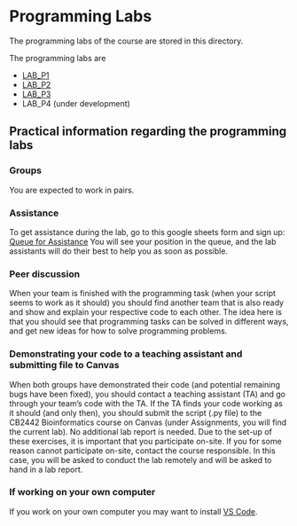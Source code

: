 # Programming Labs

The programming labs of the course are stored in this directory.

The programming labs are

* [LAB_P1](p1/)
* [LAB_P2](p2/)
* [LAB_P3](p3/)
* LAB_P4 (under development)

## Practical information regarding the programming labs

### Groups

You are expected to work in pairs.

### Assistance
To get assistance during the lab, go to this google sheets form and sign up: [Queue for Assistance](https://docs.google.com/spreadsheets/d/10UB6aqM1Ab7lfwCOIo22X8IuLEt_RcRNIXUQVEEg_ic/edit?usp=sharing) You will see your position in the queue, and the lab assistants will do their best to help you as soon as possible.

### Peer discussion

When your team is finished with the programming task (when your script seems to work as it should) you should find another team that is also ready and show and explain your respective code to each other. The idea here is that you should see that programming tasks can be solved in different ways, and get new ideas for how to solve programming problems.

### Demonstrating your code to a teaching assistant and submitting file to Canvas

When both groups have demonstrated their code (and potential remaining bugs have been fixed), you should contact a teaching assistant (TA) and go through your team’s code with the TA. If the TA finds your code working as it should (and only then), you should submit the script (.py file) to the CB2442 Bioinformatics course on Canvas (under Assignments, you will find the current lab). No additional lab report is needed. Due to the set-up of these exercises, it is important that you participate on-site. If you for some reason cannot participate on-site, contact the course responsible. In this case, you will be asked to conduct the lab remotely and will be asked to hand in a lab report.

### If working on your own computer

If you work on your own computer you may want to install [VS Code](https://code.visualstudio.com/Download).
